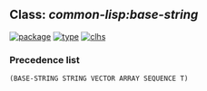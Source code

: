 ## Class: ***common-lisp:base-string***
[![package](https://img.shields.io/badge/Package-COMMON--LISP-5f9ea0.svg?style=social&colorA=999999)](../) [![type](https://img.shields.io/badge/Type-Class-5f9ea0.svg?style=social&colorA=999999)](../#class) [![clhs](https://img.shields.io/badge/CLHS-BASE--STRING-5f9ea0.svg?style=social&colorA=999999)](http://www.lispworks.com/documentation/HyperSpec/Body/t_base_s.htm) 
### Precedence list
```
(BASE-STRING STRING VECTOR ARRAY SEQUENCE T)
```
